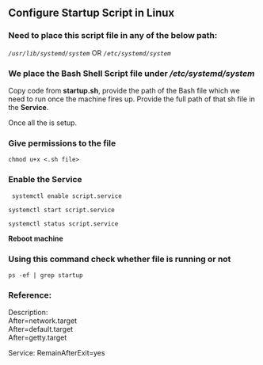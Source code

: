 
## Configure Startup Script in Linux

### Need to place this script file in any of the below path:

*`/usr/lib/systemd/system`* OR *`/etc/systemd/system`*

### We place the Bash Shell Script file under */etc/systemd/system*

Copy code from **startup.sh**, provide the path of the Bash file which we need to run once the machine fires up. Provide the full path of that sh file in the **Service**.

Once all the is setup.

### Give permissions to the file

`chmod u+x <.sh file>`

### Enable the Service

` systemctl enable script.service`

 `systemctl start script.service`

 `systemctl status script.service`


**Reboot machine**

### Using this command check whether file is running or not

`ps -ef | grep startup`


### Reference: 
Description:\
             After=network.target\
             After=default.target\
             After=getty.target

Service: RemainAfterExit=yes
             
